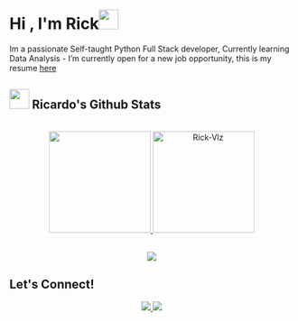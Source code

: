 <h1 align="left"><b>Hi , I'm Rick</b><img src="https://media.giphy.com/media/hvRJCLFzcasrR4ia7z/giphy.gif" width="35"></h1>
<!-- ,php,laravel,java,spring -->
Im a passionate Self-taught Python Full Stack developer, Currently learning Data Analysis
<!-- - Personal website [link](https://www.) -->
- I’m currently open for a new job opportunity, this is my resume <a href="https://drive.google.com/file/d/1ZGJNaQtAXRIYCWMLsw3QJCiaikIcp7AE/view?usp=drive_link">here</a>

## <img src="https://media.giphy.com/media/iY8CRBdQXODJSCERIr/giphy.gif" width="35"><b> Ricardo's Github Stats </b>
<br>

<div align="center">

<a href="https://github.com/Rick-Vlz/">
  <img src="https://github-readme-stats.vercel.app/api?username=Rick-Vlz&include_all_commits=true&count_private=true&show_icons=true&line_height=20&title_color=2CD8EE&icon_color=2CD8EE&text_color=D3D3D3&bg_color=0,000000,022024" style="max-width: 100%;" height="180em"/>
  <img src="https://github-readme-stats.vercel.app/api/top-langs?username=Rick-Vlz&show_icons=true&locale=en&layout=compact&line_height=20&title_color=2CD8EE&icon_color=2CD8EE&text_color=D3D3D3&bg_color=0,000000,022024" style="max-width: 100%;"  alt="Rick-Vlz" height="180em"/>

</a>
</div>
<br>
<!--tech stack icons-->
<p align="center">
  <a href="https://skillicons.dev">
    <img src="https://skillicons.dev/icons?i=py,flask,postman,react,html,css,tailwind,ts,js,nestjs,npm,nodejs,nextjs,figma,ai,ps,vscode,git,github,gitlab,vercel,firebase,mongodb,sqlite,postgres,mysql,kali,arch&perline=14" />
  </a>
</p>

## <b> Let's Connect!</b>
<div align='center'>
<a href="https://www.linkedin.com/in/ricardovaldes17/" target="_blank">
<img src="https://skillicons.dev/icons?i=linkedin&perline=14" />
</a>
<a href="mailto:ricardovlz.wlf@gmail.com" target="_blank">
<img src="https://skillicons.dev/icons?i=gmail&perline=14" />
</a>
</div>
